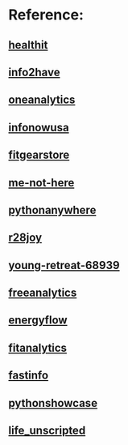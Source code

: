 


Reference:  
=======

## [healthit](http://healthit.somee.com) 
## [info2have](http://info2have.000webhostapp.com) 
## [oneanalytics](http://oneanalytics.weebly.com) 
## [infonowusa](http://infonowusa.wordpress.com) 
## [fitgearstore](http://atang148.wixsite.com/fitgearstore) 
## [me-not-here](http://me-not-here.weebly.com) 
## [pythonanywhere](http://atang148.pythonanywhere.com) 
## [r28joy](http://r28joy.herokuapp.com) 
## [young-retreat-68939](http://young-retreat-68939.herokuapp.com) 
## [freeanalytics](http://freeanalytics.000webhostapp.com) 
## [energyflow](http://energyflow.000webhostapp.com) 
## [fitanalytics](http://fitanalytics.000webhostapp.com) 
## [fastinfo](http://fastinfo.infonow.x10host.com) 
## [pythonshowcase](http://pythonshowcase.infonow.x10host.com) 
## [life_unscripted](https://github.com/atang148/life_unscripted)


